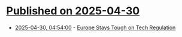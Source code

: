 # [Published on 2025-04-30](index.md)

* [2025-04-30, 04:54:00](https://soylentnews.org/article.pl?sid=25/04/30/0137239&from=rss) - [Europe Stays Tough on Tech Regulation](https://soylentnews.org/article.pl?sid=25/04/30/0137239&from=rss)
